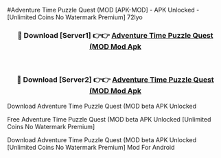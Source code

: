 #Adventure Time Puzzle Quest (MOD [APK-MOD] - APK Unlocked - [Unlimited Coins No Watermark Premium] 72lyo



<div align="center">

<h3>🔴 Download [Server1] 👉👉 <a href="https://momento.my/?title=Adventure_Time_Puzzle_Quest_(MOD">Adventure Time Puzzle Quest (MOD Mod Apk</a></h3><br>

<h3>🔴 Download [Server2] 👉👉 <a href="https://momento.my/?title=Adventure_Time_Puzzle_Quest_(MOD">Adventure Time Puzzle Quest (MOD Mod Apk</a></h3>
</div>



Download Adventure Time Puzzle Quest (MOD beta APK Unlocked

Free Adventure Time Puzzle Quest (MOD beta APK Unlocked [Unlimited Coins No Watermark Premium]

Download Adventure Time Puzzle Quest (MOD beta APK Unlocked [Unlimited Coins No Watermark Premium] Mod For Android

